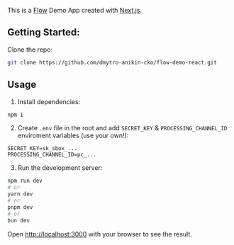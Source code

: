 This is a [Flow](https://www.checkout.com/docs/payments/accept-payments/accept-a-payment-on-your-website/get-started-with-flow) Demo App created with [Next.js](https://nextjs.org/).

## Getting Started:

Clone the repo:

```bash
git clone https://github.com/dmytro-anikin-cko/flow-demo-react.git
```

## Usage

1. Install dependencies:

```bash
npm i
```

2. Create `.env` file in the root and add `SECRET_KEY` & `PROCESSING_CHANNEL_ID` enviroment variables (use your own!):
```
SECRET_KEY=sk_sbox_...
PROCESSING_CHANNEL_ID=pc_...
```

3. Run the development server:

```bash
npm run dev
# or
yarn dev
# or
pnpm dev
# or
bun dev
```

Open [http://localhost:3000](http://localhost:3000) with your browser to see the result.


